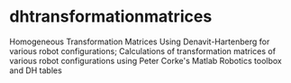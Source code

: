 # dhtransformationmatrices
Homogeneous Transformation Matrices Using Denavit-Hartenberg for various robot configurations;
Calculations of transformation matrices of various robot configurations using Peter Corke's Matlab Robotics toolbox and DH tables
